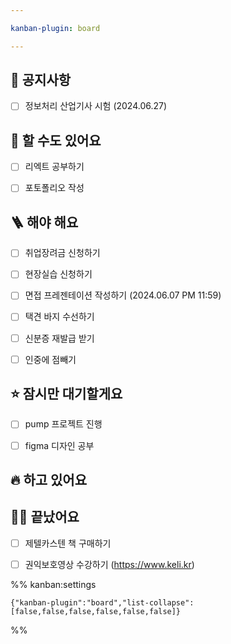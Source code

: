```yaml
---

kanban-plugin: board

---
```


## 🧭 공지사항

- [ ] 정보처리 산업기사 시험 (2024.06.27)


## 🤔 할 수도 있어요

- [ ] 리엑트 공부하기
- [ ] 포토폴리오 작성


## 🪜 해야 해요

- [ ] 취업장려금 신청하기
- [ ] 현장실습 신청하기
- [ ] 면접 프레젠테이션 작성하기 
	(2024.06.07 PM 11:59)
- [ ] 택견 바지 수선하기
- [ ] 신분증 재발급 받기
- [ ] 인중에 점빼기


## ⭐️ 잠시만 대기할게요

- [ ] pump 프로젝트 진행
- [ ] figma 디자인 공부


## 🔥 하고 있어요



## 💪🏼 끝났어요

- [ ] 제텔카스텐 책 구매하기
- [ ] 권익보호영상 수강하기
	(https://www.keli.kr)




%% kanban:settings
```
{"kanban-plugin":"board","list-collapse":[false,false,false,false,false,false]}
```
%%